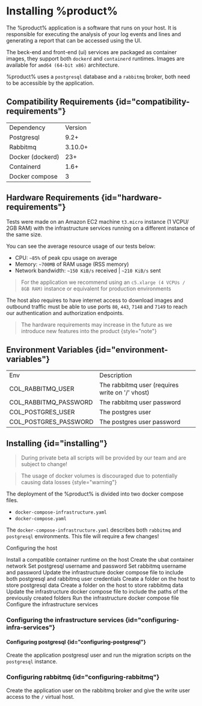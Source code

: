 # Installing %product%

The %product% application is a software that runs on your host. It is responsible for executing the analysis of your log events and
lines and generating a report that can be accessed using the UI.

The beck-end and front-end (ui) services are packaged as container images, they support both `dockerd` and `containerd` runtimes.
Images are available for `amd64 (64-bit x86)` architecture.

%product% uses a `postgresql` database  and a `rabbitmq` broker, both need to be accessible by the
application.

## Compatibility Requirements {id="compatibility-requirements"}

<table id="infrastructure-dependencies-versions" style="header-row">
<tr>
    <td>Dependency</td>
    <td>Version</td>
</tr>
<tr>
    <td>Postgresql</td>
    <td>9.2+</td>
</tr>
<tr>
    <td>Rabbitmq</td>
    <td>3.10.0+</td>
</tr>
<tr>
    <td>Docker (dockerd)</td>
    <td>23+</td>
</tr>
<tr>
    <td>Containerd</td>
    <td>1.6+</td>
</tr>
<tr>
    <td>Docker compose</td>
    <td>3</td>
</tr>
</table>

## Hardware Requirements {id="hardware-requirements"}

Tests were made on an Amazon EC2 machine `t3.micro` instance (1 VCPU/ 2GB RAM) with the infrastructure services running
on a different instance of the same size. 

You can see the average resource usage of our tests below:

- CPU: `~85%` of peak cpu usage on average
- Memory: `~700MB` of RAM usage (RSS memory)
- Network bandwidth: `~150 KiB/s` received | `~210 KiB/s` sent  

> For the application we recommend using an `c5.xlarge (4 VCPUs / 8GB RAM)` instance or equivalent for production environments

The host also requires to have internet access to download images and outbound traffic must be able to use ports
`80`, `443`, `7148` and `7149` to reach our authentication and authorization endpoints. 

> The hardware requirements may increase in the
> future as we introduce new features into the product
> {style="note"}


## Environment Variables {id="environment-variables"}

<table id="application-environment-variable" style="header-row">
<tr>
    <td>Env</td>
    <td>Description</td>
</tr>
<tr>
    <td>COL_RABBITMQ_USER</td>
    <td>The rabbitmq user (requires write on '/' vhost)</td>
</tr>
<tr>
    <td>COL_RABBITMQ_PASSWORD</td>
    <td>The rabbitmq user password</td>
</tr>
<tr>
    <td>COL_POSTGRES_USER</td>
    <td>The postgres user</td>
</tr>
<tr>
    <td>COL_POSTGRES_PASSWORD</td>
    <td>The postgres user password</td>
</tr>
</table>

## Installing {id="installing"}

> During private beta all scripts will be provided by our team and are subject to change!

> The usage of docker volumes is discouraged due to potentially causing data losses
> {style="warning"}
 
The deployment of the %product% is divided into two docker compose files.

- `docker-compose-infrastructure.yaml`
- `docker-compose.yaml`

The `docker-compose-infrastructure.yaml` describes both `rabbitmq` and `postgresql` environments.
This file will require a few changes!

<procedure>
<p>Configuring the host</p>
<step>Install a compatible container runtime on the host</step>
<step>Create the ubat container network</step>
<step>Set postgresql username and password</step>
<step>Set rabbitmq username and password</step>
<step>Update the infrastructure docker compose file to include both postgresql and rabbitmq user credentials</step>
<step>Create a folder on the host to store postgresql data</step>
<step>Create a folder on the host to store rabbitmq data</step>
<step>Update the infrastructure docker compose file to include the paths of the previously created folders</step>
<step>Run the infrastructure docker compose file</step>
<step>Configure <a anchor="configuring-infra-services">the infrastructure services</a></step>
</procedure>


### Configuring the infrastructure services {id="configuring-infra-services"} 

#### Configuring postgresql {id="configuring-postgresql"}

Create the application postgresql user and run the migration scripts on the `postgresql` instance.
  
### Configuring rabbitmq {id="configuring-rabbitmq"}

Create the application user on the rabbitmq broker and give the write user access to the `/` virtual host.